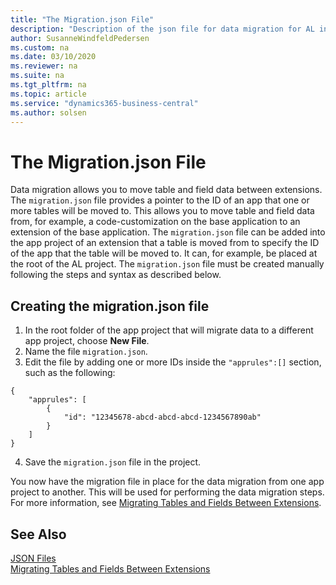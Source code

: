 ```yaml
---
title: "The Migration.json File"
description: "Description of the json file for data migration for AL in Business Central."
author: SusanneWindfeldPedersen
ms.custom: na
ms.date: 03/10/2020
ms.reviewer: na
ms.suite: na
ms.tgt_pltfrm: na
ms.topic: article
ms.service: "dynamics365-business-central"
ms.author: solsen
---
```


# The Migration.json File
Data migration allows you to move table and field data between extensions. The `migration.json` file provides a pointer to the ID of an app that one or more tables will be moved to. This allows you to move table and field data from, for example, a code-customization on the base application to an extension of the base application. The `migration.json` file can be added into the app project of an extension that a table is moved from to specify the ID of the app that the table will be moved to. It can, for example, be placed at the root of the AL project. The `migration.json` file must be created manually following the steps and syntax as described below.

## Creating the migration.json file

1) In the root folder of the app project that will migrate data to a different app project, choose **New File**.
2) Name the file `migration.json`.
3) Edit the file by adding one or more IDs inside the `"apprules":[]` section, such as the following:

```
{ 
    "apprules": [ 
        { 
            "id": "12345678-abcd-abcd-abcd-1234567890ab" 
        } 
    ] 
} 
```
4) Save the `migration.json` file in the project.

You now have the migration file in place for the data migration from one app project to another. This will be used for performing the data migration steps. For more information, see [Migrating Tables and Fields Between Extensions](devenv-migrate-table-fields.md).

## See Also

[JSON Files](devenv-json-files.md)  
[Migrating Tables and Fields Between Extensions](devenv-migrate-table-fields.md) 
